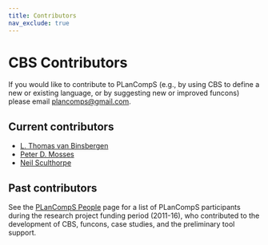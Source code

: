 ```yaml
---
title: Contributors
nav_exclude: true
---
```


CBS Contributors
================

If you would like to contribute to PLanCompS (e.g., by using CBS to
define a new or existing language, or by suggesting new or improved
funcons) please email <plancomps@gmail.com>.

Current contributors
--------------------

- [L. Thomas van Binsbergen]
- [Peter D. Mosses]
- [Neil Sculthorpe]

Past contributors
------------------

See the [PLanCompS People] page for a list of PLanCompS participants during
the research project funding period \(2011-16\), who contributed to the
development of CBS, funcons, case studies, and the preliminary tool support.

[L. Thomas van Binsbergen]: https://ltvanbinsbergen.nl

[Peter D. Mosses]: https://pdmosses.github.io

[Neil Sculthorpe]: http://neilsculthorpe.com

[PLanCompS People]: http://plancomps.org/people
